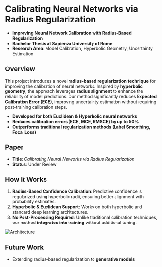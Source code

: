 # Calibrating Neural Networks via Radius Regularization
- **Improving Neural Network Calibration with Radius-Based Regularization**
- **Bachelor Thesis at Sapienza University of Rome**
- **Research Area**: Model Calibration, Hyperbolic Geometry, Uncertainty Estimation 

## Overview
This project introduces a novel **radius-based regularization technique** for improving the calibration of neural networks. Inspired by **hyperbolic geometry**, the approach leverages **radius alignment** to enhance the reliability of model predictions. Our method significantly reduces **Expected Calibration Error (ECE)**, improving uncertainty estimation without requiring post-training calibration steps.
- **Developed for both Euclidean & Hyperbolic neural networks**
- **Reduces calibration errors (ECE, MCE, RMSCE) by up to 50%**
- **Outperforms traditional regularization methods (Label Smoothing, Focal Loss)**

## Paper
- **Title**: _Calibrating Neural Networks via Radius Regularization_
- **Status**: Under Review

## How It Works
1. **Radius-Based Confidence Calibration**: Predictive confidence is regularized using hyperbolic radii, ensuring better alignment with probability estimates.
2. **Hyperbolic & Euclidean Support**: Works on both hyperbolic and standard deep learning architectures.
3. **No Post-Processing Required**: Unlike traditional calibration techniques, our method **integrates into training** without additional tuning.

![Architecture](https://github.com/user-attachments/assets/65f3249e-f18c-4d39-b5e0-a4ca776f58ba)

## Future Work
- Extending radius-based regularization to **generative models**
